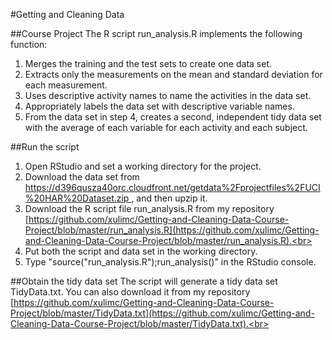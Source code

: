 #Getting and Cleaning Data

##Course Project
The R script run_analysis.R implements the following function:<br>
1. Merges the training and the test sets to create one data set.<br>
2. Extracts only the measurements on the mean and standard deviation for each measurement. <br>
3. Uses descriptive activity names to name the activities in the data set.<br>
4. Appropriately labels the data set with descriptive variable names. <br>
5. From the data set in step 4, creates a second, independent tidy data set with the average of each variable for each activity and each subject.<br>

##Run the script
1. Open RStudio and set a working directory for the project.<br>
2. Download the data set from [https://d396qusza40orc.cloudfront.net/getdata%2Fprojectfiles%2FUCI%20HAR%20Dataset.zip ](https://d396qusza40orc.cloudfront.net/getdata%2Fprojectfiles%2FUCI%20HAR%20Dataset.zip ), and then upzip it.<br>
3. Download the R script file run_analysis.R from my repository [https://github.com/xulimc/Getting-and-Cleaning-Data-Course-Project/blob/master/run_analysis.R](https://github.com/xulimc/Getting-and-Cleaning-Data-Course-Project/blob/master/run_analysis.R).<br>
4. Put both the script and data set in the working directory.<br>
5. Type "source("run_analysis.R");run_analysis()" in the RStudio console.

##Obtain the tidy data set
The script will generate a tidy data set TidyData.txt. You can also download it from my repository [https://github.com/xulimc/Getting-and-Cleaning-Data-Course-Project/blob/master/TidyData.txt](https://github.com/xulimc/Getting-and-Cleaning-Data-Course-Project/blob/master/TidyData.txt).<br>
